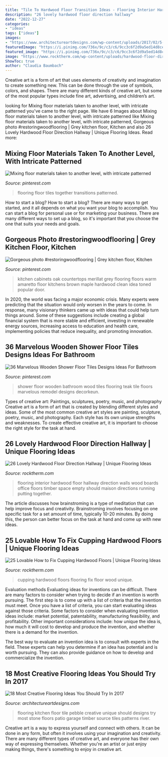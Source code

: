 ```yaml
---
title: "Tile To Hardwood Floor Transition Ideas - Flooring Interior Hardwood Floor Hallway Direction Walls Wood Boards Office Floors Timber Space Empty Should Maison Directions Running Putting Together"
description: "26 lovely hardwood floor direction hallway"
date: "2022-12-27"
categories:
- "ideas"
tags: ["ideas"]
images:
- "https://www.architectureartdesigns.com/wp-content/uploads/2017/02/5-2.jpg"
featuredImage: "https://i.pinimg.com/736x/9c/c3/c6/9cc3c6f2d9a5ed14d8ced9c15257f42b.jpg"
featured_image: "https://i.pinimg.com/736x/9c/c3/c6/9cc3c6f2d9a5ed14d8ced9c15257f42b.jpg"
image: "https://www.rocktherm.com/wp-content/uploads/hardwood-floor-direction-hallway-of-54-best-interior-architecture-images-on-pinterest-design-inside-floor-boards-running-in-2-directions-see-office-space-and-main-upper-hallway.jpg"
ShowToc: true
author: "Claudia Baumbach"
---
```



Creative art is a form of art that uses elements of creativity and imagination to create something new. This can be done through the use of symbols, colors, and shapes. There are many different kinds of creative art, but some of the most popular types include fine art, advertising, and children’s art.

	

		
looking for Mixing floor materials taken to another level, with intricate patterned you've came to the right page. We have 6 Images about Mixing floor materials taken to another level, with intricate patterned like Mixing floor materials taken to another level, with intricate patterned, Gorgeous photo #restoringwoodflooring | Grey kitchen floor, Kitchen and also 26 Lovely Hardwood Floor Direction Hallway | Unique Flooring Ideas. Read more:
		
    
## Mixing Floor Materials Taken To Another Level, With Intricate Patterned

<img loading=lazy src="https://i.pinimg.com/736x/9c/c3/c6/9cc3c6f2d9a5ed14d8ced9c15257f42b.jpg" onerror="this.onerror=null;this.src='https://tse4.mm.bing.net/th?id=OIP.BiaC8n7kD8wUXYe7-dGeUwHaJ3&amp;pid=15.1';" alt="Mixing floor materials taken to another level, with intricate patterned">

_Source: pinterest.com_

>flooring floor tiles together transitions patterned. 

	

How to start a blog?
How to start a blog? There are many ways to get started, and it all depends on what you want your blog to accomplish. You can start a blog for personal use or for marketing your business. There are many different ways to set up a blog, so it's important that you choose the one that suits your needs and goals.

    
## Gorgeous Photo #restoringwoodflooring | Grey Kitchen Floor, Kitchen

<img loading=lazy src="https://i.pinimg.com/736x/37/c0/a6/37c0a671ba1cd2072a7fcaf7307b32db.jpg" onerror="this.onerror=null;this.src='https://tse4.mm.bing.net/th?id=OIP.tfyZmQFpSrUW0xZP0JVbpwHaJ3&amp;pid=15.1';" alt="Gorgeous photo #restoringwoodflooring | Grey kitchen floor, Kitchen">

_Source: pinterest.com_

>kitchen cabinets oak countertops merillat grey flooring floors warm amaretto floor kitchens brown maple hardwood clean idea toned popular door. 

	

In 2020, the world was facing a major economic crisis. Many experts were predicting that the situation would only worsen in the years to come. In response, many visionary thinkers came up with ideas that could help turn things around. Some of these suggestions include creating a global financial system that is more stable and efficient, investing in renewable energy sources, increasing access to education and health care, implementing policies that reduce inequality, and promoting innovation.

    
## 36 Marvelous Wooden Shower Floor Tiles Designs Ideas For Bathroom

<img loading=lazy src="https://i.pinimg.com/736x/74/66/50/746650846705e39ea3b3c7d84ed9382a.jpg" onerror="this.onerror=null;this.src='https://tse4.mm.bing.net/th?id=OIP.9plprE7iKUxhY4GPfBey_QHaJ3&amp;pid=15.1';" alt="36 Marvelous Wooden Shower Floor Tiles Designs Ideas For Bathroom">

_Source: pinterest.com_

>shower floor wooden bathroom wood tiles flooring teak tile floors marvelous remodel designs decorkeun. 

	

Types of creative art: Paintings, sculptures, poetry, music, and photography
Creative art is a form of art that is created by blending different styles and ideas. Some of the most common creative art styles are painting, sculpture, poetry, music, and photography. Each style has its own unique strengths and weaknesses. To create effective creative art, it is important to choose the right style for the task at hand.

    
## 26 Lovely Hardwood Floor Direction Hallway | Unique Flooring Ideas

<img loading=lazy src="https://www.rocktherm.com/wp-content/uploads/hardwood-floor-direction-hallway-of-54-best-interior-architecture-images-on-pinterest-design-inside-floor-boards-running-in-2-directions-see-office-space-and-main-upper-hallway.jpg" onerror="this.onerror=null;this.src='https://tse4.mm.bing.net/th?id=OIP.p-qAt_vkdVP4V29BsEqz-AHaLI&amp;pid=15.1';" alt="26 Lovely Hardwood Floor Direction Hallway | Unique Flooring Ideas">

_Source: rocktherm.com_

>flooring interior hardwood floor hallway direction walls wood boards office floors timber space empty should maison directions running putting together. 

	

The article discusses how brainstroming is a type of meditation that can help improve focus and creativity. Brainstroming involves focusing on one specific task for a set amount of time, typically 10-20 minutes. By doing this, the person can better focus on the task at hand and come up with new ideas.

    
## 25 Lovable How To Fix Cupping Hardwood Floors | Unique Flooring Ideas

<img loading=lazy src="https://www.rocktherm.com/wp-content/uploads/how-to-fix-cupping-hardwood-floors-of-wood-floor-cupping-coloring-multi-color-wood-floor-new-naturalny-dub-pertaining-to-wood-floor-cupping-coloring-multi-color-wood-floor-new-naturalny-dub-.jpg" onerror="this.onerror=null;this.src='https://tse1.mm.bing.net/th?id=OIP.6TDtpsKUeDsqcI7CatSlvgHaJ4&amp;pid=15.1';" alt="25 Lovable How to Fix Cupping Hardwood Floors | Unique Flooring Ideas">

_Source: rocktherm.com_

>cupping hardwood floors flooring fix floor wood unique. 

	

Evaluation methods
Evaluating ideas for inventions can be difficult. There are many factors to consider when trying to decide if an invention is worth pursuing. The first step is to come up with a list of criteria that the invention must meet. Once you have a list of criteria, you can start evaluating ideas against those criteria.
Some factors to consider when evaluating invention ideas include: market potential, patentability, manufacturing feasibility, and profitability. Other important considerations include: how unique the idea is, how much it will cost to develop and produce the invention, and whether there is a demand for the invention.

The best way to evaluate an invention idea is to consult with experts in the field. These experts can help you determine if an idea has potential and is worth pursuing. They can also provide guidance on how to develop and commercialize the invention.

    
## 18 Most Creative Flooring Ideas You Should Try In 2017

<img loading=lazy src="https://www.architectureartdesigns.com/wp-content/uploads/2017/02/5-2.jpg" onerror="this.onerror=null;this.src='https://tse4.mm.bing.net/th?id=OIP.wrYInbH-Ux-b1mv14IVpDgAAAA&amp;pid=15.1';" alt="18 Most Creative Flooring Ideas You Should Try In 2017">

_Source: architectureartdesigns.com_

>flooring kitchen floor tile pebble creative unique should designs try most stone floors patio garage timber source tiles patterns river. 

	

Creative art is a way to express yourself and connect with others. It can be done in any form, but often it involves using your imagination and creativity. There are many different types of creative art, and everyone has their own way of expressing themselves. Whether you're an artist or just enjoy making things, there's something to enjoy in creative art.

